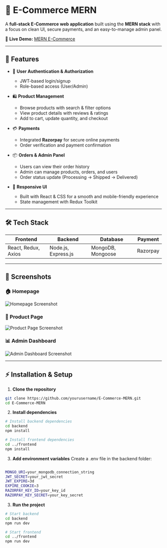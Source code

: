 # 🛒 E-Commerce MERN

A **full-stack E-Commerce web application** built using the **MERN stack** with a focus on clean UI, secure payments, and an easy-to-manage admin panel.  

🚀 **Live Demo:** [MERN E-Commerce](https://mern-e-commerce-5u1u.onrender.com/)

---

## 📌 Features

- 👥 **User Authentication & Authorization**
  - JWT-based login/signup
  - Role-based access (User/Admin)

- 🛍 **Product Management**
  - Browse products with search & filter options
  - View product details with reviews & ratings
  - Add to cart, update quantity, and checkout

- 💳 **Payments**
  - Integrated **Razorpay** for secure online payments
  - Order verification and payment confirmation

- 📦 **Orders & Admin Panel**
  - Users can view their order history
  - Admin can manage products, orders, and users
  - Order status update (Processing → Shipped → Delivered)

- 🎨 **Responsive UI**
  - Built with React & CSS for a smooth and mobile-friendly experience
  - State management with Redux Toolkit

---

## 🛠 Tech Stack

| Frontend | Backend | Database | Payment |
|---------|---------|---------|---------|
| React, Redux, Axios | Node.js, Express.js | MongoDB, Mongoose | Razorpay |

---

## 📸 Screenshots

### 🏠 Homepage
![Homepage Screenshot](https://via.placeholder.com/1000x500?text=Homepage)

### 🛒 Product Page
![Product Page Screenshot](https://via.placeholder.com/1000x500?text=Product+Page)

### 📊 Admin Dashboard
![Admin Dashboard Screenshot](https://via.placeholder.com/1000x500?text=Admin+Dashboard)

---

## ⚡ Installation & Setup

1. **Clone the repository**
```bash
git clone https://github.com/yourusername/E-Commerce-MERN.git
cd E-Commerce-MERN
```
2. **Install dependencies**
```bash
# Install backend dependencies
cd backend
npm install

# Install frontend dependencies
cd ../frontend
npm install

```

3. **Add environment variables**
Create a .env file in the backend folder:
```bash

MONGO_URI=your_mongodb_connection_string
JWT_SECRET=your_jwt_secret
JWT_EXPIRE=3d
EXPIRE_COOKIE=3
RAZORPAY_KEY_ID=your_key_id
RAZORPAY_KEY_SECRET=your_key_secret
```
3. **Run the project**
```bash
# Start backend
cd backend
npm run dev

# Start frontend
cd ../frontend
npm run dev

```

